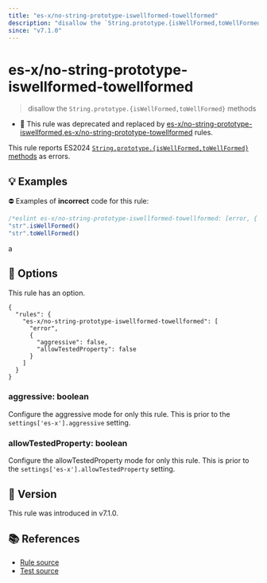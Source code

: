 ```yaml
---
title: "es-x/no-string-prototype-iswellformed-towellformed"
description: "disallow the `String.prototype.{isWellFormed,toWellFormed}` methods"
since: "v7.1.0"
---
```


# es-x/no-string-prototype-iswellformed-towellformed
> disallow the `String.prototype.{isWellFormed,toWellFormed}` methods

- 🚫 This rule was deprecated and replaced by [es-x/no-string-prototype-iswellformed](./no-string-prototype-iswellformed.md),[es-x/no-string-prototype-towellformed](./no-string-prototype-towellformed.md) rules.

This rule reports ES2024 [`String.prototype.{isWellFormed,toWellFormed}` methods](https://github.com/tc39/proposal-is-usv-string) as errors.

## 💡 Examples

⛔ Examples of **incorrect** code for this rule:

<eslint-playground type="bad">

```js
/*eslint es-x/no-string-prototype-iswellformed-towellformed: [error, { aggressive: true }] */
"str".isWellFormed()
"str".toWellFormed()
```

</eslint-playground>a

## 🔧 Options

This rule has an option.

```jsonc
{
  "rules": {
    "es-x/no-string-prototype-iswellformed-towellformed": [
      "error",
      {
        "aggressive": false,
        "allowTestedProperty": false
      }
    ]
  }
}
```

### aggressive: boolean

Configure the aggressive mode for only this rule.
This is prior to the `settings['es-x'].aggressive` setting.

### allowTestedProperty: boolean

Configure the allowTestedProperty mode for only this rule.
This is prior to the `settings['es-x'].allowTestedProperty` setting.

## 🚀 Version

This rule was introduced in v7.1.0.

## 📚 References

- [Rule source](https://github.com/eslint-community/eslint-plugin-es-x/blob/master/lib/rules/no-string-prototype-iswellformed-towellformed.js)
- [Test source](https://github.com/eslint-community/eslint-plugin-es-x/blob/master/tests/lib/rules/no-string-prototype-iswellformed-towellformed.js)
